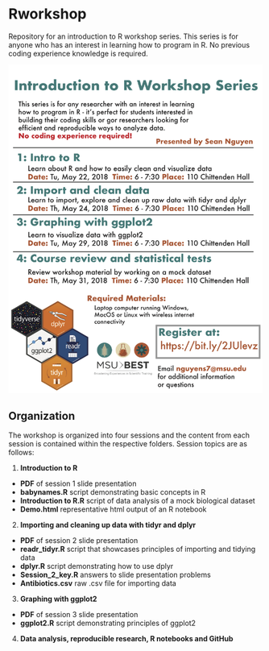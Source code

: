 # Rworkshop
Repository for an introduction to R workshop series.  This series is for anyone who has an interest in learning how to program in R.  No previous coding experience knowledge is required. 

![Flyer](https://github.com/nguyens7/Rworkshop/blob/master/RWorkshop_flyer.png?raw=true)

## Organization
The workshop is organized into four sessions and the content from each session is contained within the respective folders. Session topics are as follows:

1. **Introduction to R**

- **PDF** of session 1 slide presentation  
- **babynames.R** script demonstrating basic concepts in R
- **Introduction to R.R** script of data analysis of a mock biological dataset
- **Demo.html** representative html output of an R notebook

2. **Importing and cleaning up data with tidyr and dplyr**

- **PDF** of session 2 slide presentation
- **readr_tidyr.R** script that showcases principles of importing and tidying data
- **dplyr.R** script demonstrating how to use dplyr
- **Session_2_key.R** answers to slide presentation problems
- **Antibiotics.csv** raw .csv file for importing data

3. **Graphing with ggplot2**

- **PDF** of session 3 slide presentation
- **ggplot2.R** script demonstrating principles of ggplot2

4. **Data analysis, reproducible research, R notebooks and GitHub**
